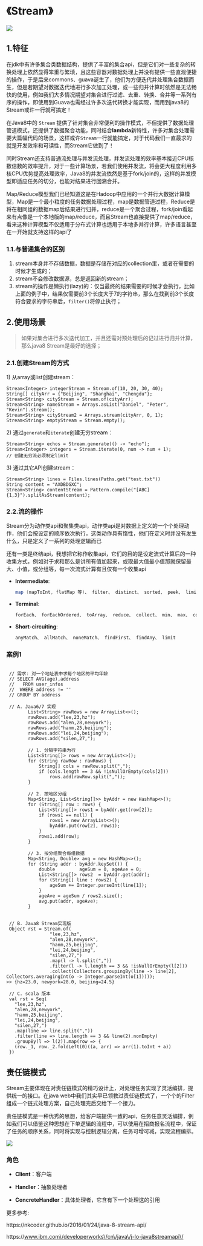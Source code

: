 # 《Stream》

![](http://fuxiao.oss-cn-shanghai.aliyuncs.com/book/%E9%9B%86%E5%90%88%E5%B7%A5%E5%85%B7%E8%BF%9B%E5%8C%96.png)

## 1.特征

在jdk中有许多集合类数据结构，提供了丰富的集合api，但是它们对一些复杂的转换处理上依然显得笨重与繁琐，且这些容器对数据处理上并没有提供一些直观便捷的操作，于是后来commons、guava诞生了，他们为方便迭代并处理集合数据而生，但是若期望对数据迭代地进行多次加工处理，或一些归并计算时依然是无法畅快的使用，例如我们大多情况期望对集合进行过滤、去重、转换、合并等一系列有序的操作，即使用到Guava也需经过许多次迭代转换才能实现，而用到java8的Stream或许一行就可搞定！

在Java8中的 `Stream` 提供了针对集合非常便利的操作模式，不但提供了数据处理管道模式，还提供了数据聚合功能，同时结合**lambda**新特性，许多对集合处理需要大篇幅代码的场景，这样或许`Stream`一行就能搞定，对于代码我们一直最求的就是开发效率和可读性，而Stream它做到了！

同时Stream还支持普通流处理与并发流处理，并发流处理的效率基本接近CPU核数倍数的效率提升，对于一些计算场景，若我们使用并发流，将会更大程度利用多核CPU优势提高处理效率，Java8的并发流依然是基于fork\/join的，这样的并发模型即适应任务的切分，也能对结果进行回溯合并。

Map\/Reduce模型我们已经知道这是在Hadoop中应用的一个并行大数据计算模型，Map是一个最小粒度的任务数据处理过程，map是数据管道过程，Reduce是将在相同组的数据map后结果进行归并，reduce是一个聚合过程，fork\/join看起来有点像是一个本地版的map\/reduce，而且Stream也直接提供了map\/reduce，看来这种计算模型不仅适用于分布式计算也适用于本地多并行计算，许多语言甚至在一开始就支持这样的api了

### 1.1.与普通集合的区别

1. stream本身并不存储数据，数据是存储在对应的collection里，或者在需要的时候才生成的；
2. stream不会修改数据源，总是返回新的stream；
3. stream的操作是懒执行\(lazy\)的：仅当最终的结果需要的时候才会执行，比如上面的例子中，结果仅需要前3个长度大于7的字符串，那么在找到前3个长度符合要求的字符串后，`filter()`将停止执行；

## 2.使用场景

> 如果对集合进行多次迭代加工，并且还需对预处理后的记过进行归并计算，那么java8 Stream是最好的选择；

### 2.1.**创建Stream的方式**

1\) 从array或list创建stream：

```
Stream<Integer> integerStream = Stream.of(10, 20, 30, 40);
String[] cityArr = {"Beijing", "Shanghai", "Chengdu"};
Stream<String> cityStream = Stream.of(cityArr);
Stream<String> nameStream = Arrays.asList("Daniel", "Peter", "Kevin").stream();
Stream<String> cityStream2 = Arrays.stream(cityArr, 0, 1);
Stream<String> emptyStream = Stream.empty();
```

2\) 通过`generate`和`iterate`创建无穷stream：

```
Stream<String> echos = Stream.generate(() -> "echo");
Stream<Integer> integers = Stream.iterate(0, num -> num + 1);
// 创建无穷流必须制定limit
```

3\) 通过其它API创建stream：

```
Stream<String> lines = Files.lines(Paths.get("test.txt"))
String content = "AXDBDGXC";
Stream<String> contentStream = Pattern.compile("[ABC]{1,3}").splitAsStream(content);
```

### 2.2.流的操作

Stream分为动作类api和聚集类api，动作类api是对数据上定义的一个个处理动作，他们会按设定的顺序依次执行，这类动作具有惰性，他们在定义时并没有发生什么，只是定义了一系列的处理逻辑而已

还有一类是终结api，我想把它称作收集api，它们的目的是设定流式计算后的一种收集方式，例如对于求和那么是讲所有值加起来，或取最大值最小值那就保留最大、小值，或分组等，每一次流式计算有且仅有一个收集api

* **Intermediate**:

  ```java
  map (mapToInt, flatMap 等)、 filter、 distinct、 sorted、 peek、 limit、 skip、 parallel、 sequential、 unordered
  ```

* **Terminal**:

  ```java
  forEach、 forEachOrdered、 toArray、 reduce、 collect、 min、 max、 count、 anyMatch、 allMatch、 noneMatch、 findFirst、 findAny、 iterator
  ```

* **Short-circuiting**:

  ```java
  anyMatch、 allMatch、 noneMatch、 findFirst、 findAny、 limit
  ```


### 案例1

```

 // 需求: 对一个地址表中求每个地区的平均年龄
 // SELECT AVG(age),address
 //   FROM user_infos
 //  WHERE address != ''
 // GROUP BY address

 // A. Java6/7 实现
        List<String> rawRows = new ArrayList<>();
        rawRows.add("lee,23,hz");
        rawRows.add("alen,28,newyork");
        rawRows.add("hanm,25,beijing");
        rawRows.add("lei,24,beijing");
        rawRows.add("silen,27,");

        // 1. 分隔字符串为行
        List<String[]> rows = new ArrayList<>();
        for (String rawRow : rawRows) {
            String[] cols = rawRow.split(",");
            if (cols.length == 3 && !isNullOrEmpty(cols[2]))
                rows.add(rawRow.split(","));
        }

        // 2. 按地区分组
        Map<String, List<String[]>> byAddr = new HashMap<>();
        for (String[] row : rows) {
            List<String[]> rows1 = byAddr.get(row[2]);
            if (rows1 == null) {
                rows1 = new ArrayList<>();
                byAddr.put(row[2], rows1);
            }
            rows1.add(row);
        }

        // 3. 按分组聚合每组数据
        Map<String, Double> avg = new HashMap<>();
        for (String addr : byAddr.keySet()) {
            double         ageSum = 0, ageAve = 0;
            List<String[]> rows2  = byAddr.get(addr);
            for (String[] line : rows2) {
                ageSum += Integer.parseInt(line[1]);
            }
            ageAve = ageSum / rows2.size();
            avg.put(addr, ageAve);
        }


 // B. Java8 Stream实现版
 Object rst = Stream.of(
                "lee,23,hz",
                "alen,28,newyork",
                "hanm,25,beijing",
                "lei,24,beijing",
                "silen,27,")
                .map(l -> l.split(","))
                .filter(l -> l.length == 3 && !isNullOrEmpty(l[2]))
                .collect(Collectors.groupingBy(line -> line[2], Collectors.averagingInt(o -> Integer.parseInt(o[1]))));
>> {hz=23.0, newyork=28.0, beijing=24.5}

 // C. scala 版本
 val rst = Seq(
   "lee,23,hz",
   "alen,28,newyork",
   "hanm,25,beijing",
   "lei,24,beijing",
   "silen,27,")
   .map(line => line.split(","))
   .filter(line => line.length == 3 && line(2).nonEmpty)
   .groupBy(l => l(2)).map(row => {
   (row._1, row._2.foldLeft(0)((a, arr) => arr(1).toInt + a))
 })

```

## 责任链模式

Stream主要体现在对责任链模式的精巧设计上，对处理任务实现了灵活编排，提供统一的接口。在java web中我们其实早已领教过责任链模式了，一个个的Filter组成一个链式处理方案，自己处理完后交给下一个接力。

责任链模式是一种优秀的思想，给客户端提供一致的api，任务任意灵活编排，例如我们可以借鉴这种思想在下单逻辑的流程中，可以使用在招商报名流程中，保证了任务的顺序关系，同时将实现与控制逻辑分离，任务可增可减，实现流程编排。

![](http://fuxiao.oss-cn-shanghai.aliyuncs.com/book/%E8%B4%A3%E4%BB%BB%E9%93%BE%E6%A8%A1%E5%BC%8F.png)

### 角色

* **Client**：客户端

* **Handler**：抽象处理者

* **ConcreteHandler**：具体处理者，它含有下一个处理这的引用


更多参考:

https:\/\/nkcoder.github.io\/2016\/01\/24\/java-8-stream-api\/

https:\/\/www.ibm.com\/developerworks\/cn\/java\/j-lo-java8streamapi\/

